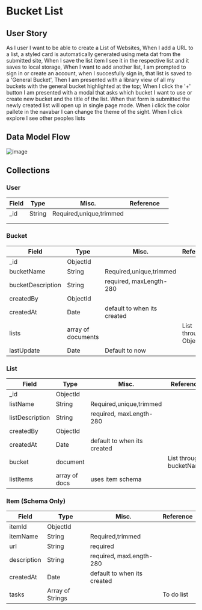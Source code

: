 # Bucket List 

## User Story
As I user I want to be able to create a List of Websites,
When I add a URL to a list, a styled card is automatically generated using meta dat from the submitted site,
When I save the list item I see it in the respective list and it saves to local storage, 
When I want to add another list, I am prompted to sign in or create an account,
when I succesfully sign in, that list is saved to a 'General Bucket',
Then I am presented with a library view of all my buckets with the general bucket highlighted at the top;
When I click the '+' button I am presented with a modal that asks which bucket I want to use or create new bucket and the title of the list.
When that form is submitted the newly created list will open up in single page mode.
When i click the color pallete in the navabar I can change the theme of the sight.
When I click explore I see other peoples lists


## Data Model Flow
![image](https://user-images.githubusercontent.com/90432404/203458014-41553033-bedf-4b4b-93d8-20ab1535afc8.png)

## Collections
### User
| Field | Type | Misc. | Reference |   |
|-------|------|-------|-----------|---|
| _id   |  String    | Required,unique,trimmed       |           |   |
|       |      |       |           |   |
|       |      |       |           |   |
### Bucket
| Field             | Type               | Misc.                       | Reference             |
|-------------------|--------------------|-----------------------------|-----------------------|
| _id               | ObjectId           |                             |                       |
| bucketName        | String             | Required,unique,trimmed     |                       |
| bucketDescription | String             | required, maxLength-280     |                       |
| createdBy         | ObjectId           |                             |                       |
| createdAt         | Date               | default to when its created |                       |
| lists             | array of documents |                             | List through ObjectId |
| lastUpdate        | Date               | Default to now              |                       |
### List
| Field           | Type          | Misc.                       | Reference               |
|-----------------|---------------|-----------------------------|-------------------------|
| _id             | ObjectId      |                             |                         |
| listName        | String        | Required,unique,trimmed     |                         |
| listDescription | String        | required, maxLength-280     |                         |
| createdBy       | ObjectId      |                             |                         |
| createdAt       | Date          | default to when its created |                         |
| bucket          | document      |                             | List through bucketName |
| listItems       | array of docs | uses item schema            |                         |
### Item (Schema Only)
| Field       | Type             | Misc.                       | Reference  |
|-------------|------------------|-----------------------------|------------|
| itemId      | ObjectId         |                             |            |
| itemName    | String           | Required,trimmed            |            |
| url         | String           | required                    |            |
| description | String           | required, maxLength-280     |            |
| createdAt   | Date             | default to when its created |            |
| tasks       | Array of Strings |                             | To do list |
